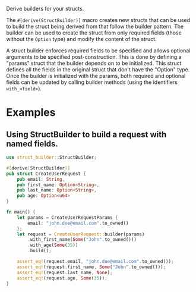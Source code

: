 Derive builders for your structs.

The `#[derive(StructBuilder)]` macro creates new structs that can be used to build the struct being derived from that follow the builder pattern.
The builder can be used to create the struct from only required fields (those without the `Option` type) and modify the content of the struct.

A struct builder enforces required fields to be specified and allows optional arguments to be specified post-construction.
This is done by defining a "params" struct that the builder depends on to be initialized. This struct defines all the fields
in the original struct that don't have the "Option" type. Once the builder is initialized with the params, both required and optional fields
can be updated by calling builder methods (using the identifiers `with_<field>`).

# Examples

## Using StructBuilder to build a request with named fields.

```rust
use struct_builder::StructBuilder;

#[derive(StructBuilder)]
pub struct CreateUserRequest {
    pub email: String,
    pub first_name: Option<String>,
    pub last_name: Option<String>,
    pub age: Option<u64>
}

fn main() {
    let params = CreateUserRequestParams {
        email: "john.doe@email.com".to_owned()
    };
    let request = CreateUserRequest::builder(params)
        .with_first_name(Some("John".to_owned()))
        .with_age(Some(35))
        .build();

    assert_eq!(request.email, "john.doe@email.com".to_owned());
    assert_eq!(request.first_name, Some("John".to_owned()));
    assert_eq!(request.last_name, None);
    assert_eq!(request.age, Some(35));
}
```
